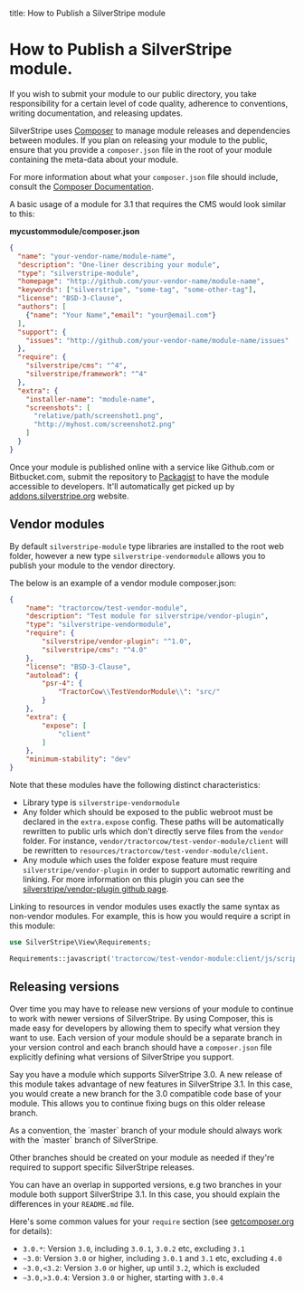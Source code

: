 title: How to Publish a SilverStripe module

# How to Publish a SilverStripe module.

If you wish to submit your module to our public directory, you take responsibility for a certain level of code quality, 
adherence to conventions, writing documentation, and releasing updates. 

SilverStripe uses [Composer](../../../getting_started/composer/) to manage module releases and dependencies between 
modules. If you plan on releasing your module to the public, ensure that you provide a `composer.json` file in the root 
of your module containing the meta-data about your module.

For more information about what your `composer.json` file should include, consult the 
[Composer Documentation](http://getcomposer.org/doc/01-basic-usage.md).

A basic usage of a module for 3.1 that requires the CMS would look similar to
this:

**mycustommodule/composer.json**

```json
{
  "name": "your-vendor-name/module-name",
  "description": "One-liner describing your module",
  "type": "silverstripe-module",
  "homepage": "http://github.com/your-vendor-name/module-name",
  "keywords": ["silverstripe", "some-tag", "some-other-tag"],
  "license": "BSD-3-Clause",
  "authors": [
    {"name": "Your Name","email": "your@email.com"}
  ],
  "support": {
    "issues": "http://github.com/your-vendor-name/module-name/issues"
  },
  "require": {
    "silverstripe/cms": "^4",
    "silverstripe/framework": "^4"
  },
  "extra": {
    "installer-name": "module-name",
    "screenshots": [
      "relative/path/screenshot1.png",
      "http://myhost.com/screenshot2.png"
    ]
  }
}
```

Once your module is published online with a service like Github.com or Bitbucket.com, submit the repository to 
[Packagist](https://packagist.org/) to have the module accessible to developers. It'll automatically get picked
up by [addons.silverstripe.org](http://addons.silverstripe.org/) website.

## Vendor modules

By default `silverstripe-module` type libraries are installed to the root web folder, however a new type
`silverstripe-vendormodule` allows you to publish your module to the vendor directory.

The below is an example of a vendor module composer.json:

```json
{
    "name": "tractorcow/test-vendor-module",
    "description": "Test module for silverstripe/vendor-plugin",
    "type": "silverstripe-vendormodule",
    "require": {
        "silverstripe/vendor-plugin": "^1.0",
        "silverstripe/cms": "^4.0"
    },
    "license": "BSD-3-Clause",
    "autoload": {
        "psr-4": {
            "TractorCow\\TestVendorModule\\": "src/"
        }
    },
    "extra": {
        "expose": [
            "client"
        ]
    },
    "minimum-stability": "dev"
}
```

Note that these modules have the following distinct characteristics:

 - Library type is `silverstripe-vendormodule`
 - Any folder which should be exposed to the public webroot must be declared in the `extra.expose` config.
   These paths will be automatically rewritten to public urls which don't directly serve files from the `vendor`
   folder. For instance, `vendor/tractorcow/test-vendor-module/client` will be rewritten to
   `resources/tractorcow/test-vendor-module/client`.
 - Any module which uses the folder expose feature must require `silverstripe/vendor-plugin` in order to
   support automatic rewriting and linking. For more information on this plugin you can see the
   [silverstripe/vendor-plugin github page](https://github.com/silverstripe/vendor-plugin).

Linking to resources in vendor modules uses exactly the same syntax as non-vendor modules. For example,
this is how you would require a script in this module:

```php
use SilverStripe\View\Requirements;

Requirements::javascript('tractorcow/test-vendor-module:client/js/script.js');
```

## Releasing versions

Over time you may have to release new versions of your module to continue to work with newer versions of SilverStripe. 
By using Composer, this is made easy for developers by allowing them to specify what version they want to use. Each
version of your module should be a separate branch in your version control and each branch should have a `composer.json` 
file explicitly defining what versions of SilverStripe you support.

Say you have a module which supports SilverStripe 3.0. A new release of this module takes advantage of new features
in SilverStripe 3.1. In this case, you would create a new branch for the 3.0 compatible code base of your module. This 
allows you to continue fixing bugs on this older release branch.

<div class="info" markdown="1">
As a convention, the `master` branch of your module should always work with the `master` branch of SilverStripe.
</div>

Other branches should be created on your module as needed if they're required to support specific SilverStripe releases.

You can have an overlap in supported versions, e.g two branches in your module both support SilverStripe 3.1. In this 
case, you should explain the differences in your `README.md` file.

Here's some common values for your `require` section
(see [getcomposer.org](http://getcomposer.org/doc/01-basic-usage.md#package-versions) for details):

 * `3.0.*`: Version `3.0`, including `3.0.1`, `3.0.2` etc, excluding `3.1`
 * `~3.0`: Version `3.0` or higher, including `3.0.1` and `3.1` etc, excluding `4.0`
 * `~3.0,<3.2`: Version `3.0` or higher, up until `3.2`, which is excluded
 * `~3.0,>3.0.4`: Version `3.0` or higher, starting with `3.0.4`
